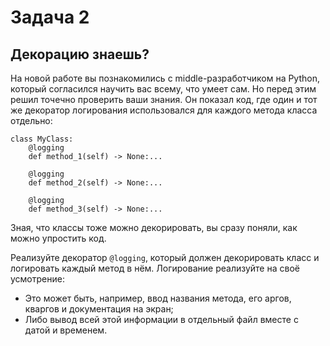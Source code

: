 # Задача 2
## Декорацию знаешь?
На новой работе вы познакомились с middle-разработчиком на Python, который согласился научить вас всему, что умеет сам. Но перед этим решил точечно проверить ваши знания. Он показал код, где один и тот же декоратор логирования использовался для каждого метода класса отдельно:
```
class MyClass:
    @logging
    def method_1(self) -> None:...

    @logging
    def method_2(self) -> None:...

    @logging
    def method_3(self) -> None:...
```
Зная, что классы тоже можно декорировать, вы сразу поняли, как можно упростить код.

Реализуйте декоратор `@logging`, который должен декорировать класс и логировать каждый метод в нём. Логирование реализуйте на своё усмотрение:
- Это может быть, например, ввод названия метода, его аргов, кваргов и документация на экран;
- Либо вывод всей этой информации в отдельный файл вместе с датой и временем.
